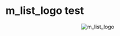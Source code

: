 # m_list_logo test

<div style="text-align:center"><img src ="img/logo.png." alt="m_list_logo" /></div>

